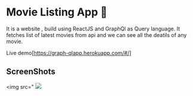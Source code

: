 # Movie Listing App 🎦 

It is a website , build using ReactJS and GraphQl as Query language.
It fetches list of latest movies from    api  and we can see all the deatils of any movie.

Live demo[https://graph-qlapp.herokuapp.com/#/]

## ScreenShots
<img src="
<img src="https://github.com/Arpita309/portfolio/blob/master/public/images/portfolio/MovieListing.png">
